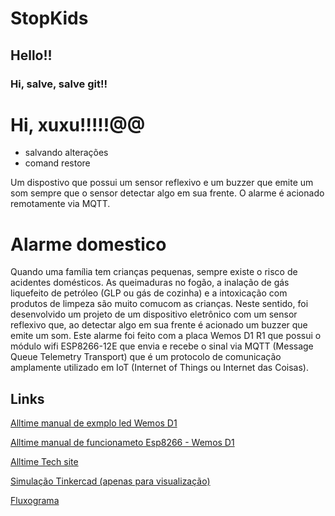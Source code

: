 # StopKids 
## Hello!! 
### Hi, salve, salve git!!
# Hi, xuxu!!!!!@@

* salvando alterações
* comand restore


Um dispostivo que possui um sensor reflexivo e um buzzer que emite um som sempre que o sensor detectar algo em sua frente. O alarme é acionado remotamente via MQTT.

# Alarme domestico
 Quando uma família tem crianças pequenas, sempre existe o risco de acidentes domésticos. As queimaduras no fogão, a inalação de gás liquefeito de petróleo (GLP ou gás de cozinha) e a intoxicação com produtos de limpeza são muito comucom as crianças. 
Neste sentido, foi desenvolvido um projeto de um dispositivo eletrônico com um sensor reflexivo que, ao detectar algo em sua frente é acionado um buzzer que emite um som.  Este alarme foi feito com a placa Wemos D1 R1 que possui o módulo wifi ESP8266-12E que envia e recebe o sinal via MQTT (Message Queue Telemetry Transport) que é um protocolo de comunicação amplamente utilizado em IoT (Internet of Things ou Internet das Coisas).

## Links
[Alltime manual de exmplo led Wemos D1 ](http://iotapp.alltimetech.com.co/src/manuales/Wemos/CD/ESPCDLed_Uno/ESPCDLed_Uno.pdf)

[Alltime manual de funcionameto Esp8266 - Wemos D1 ](http://iotapp.alltimetech.com.co/src/manuales/Wemos/1Dispositivo/Esp8266-Wemos%20D1.pdf)

[Alltime Tech site](http://www.alltimetech.com.co/)

[Simulação Tinkercad (apenas para visualização)](https://www.tinkercad.com/things/89OGOtTk1GM)

[Fluxograma](https://www.heflo.com/)


